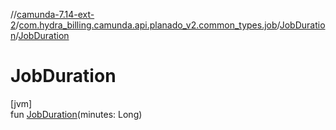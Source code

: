 //[camunda-7.14-ext-2](../../../index.md)/[com.hydra_billing.camunda.api.planado_v2.common_types.job](../index.md)/[JobDuration](index.md)/[JobDuration](-job-duration.md)

# JobDuration

[jvm]\
fun [JobDuration](-job-duration.md)(minutes: Long)

